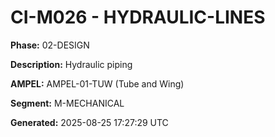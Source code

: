 # CI-M026 - HYDRAULIC-LINES

**Phase:** 02-DESIGN

**Description:** Hydraulic piping

**AMPEL:** AMPEL-01-TUW (Tube and Wing)

**Segment:** M-MECHANICAL

**Generated:** 2025-08-25 17:27:29 UTC
